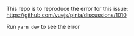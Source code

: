 This repo is to reproduce the error for this issue: https://github.com/vuejs/pinia/discussions/1010

Run `yarn dev` to see the error
